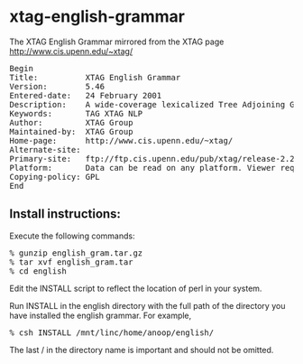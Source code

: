 xtag-english-grammar
====================

The XTAG English Grammar mirrored from the XTAG page http://www.cis.upenn.edu/~xtag/

<pre>
Begin
Title:          XTAG English Grammar
Version:        5.46
Entered-date:   24 February 2001
Description:    A wide-coverage lexicalized Tree Adjoining Grammar for English
Keywords:       TAG XTAG NLP
Author:         XTAG Group <xtag-dev@linc.cis.upenn.edu>
Maintained-by:  XTAG Group <xtag-bugs@linc.cis.upenn.edu>
Home-page:      http://www.cis.upenn.edu/~xtag/
Alternate-site:
Primary-site:   ftp://ftp.cis.upenn.edu/pub/xtag/release-2.24.2001/
Platform:       Data can be read on any platform. Viewer requires Tcl/Tk.
Copying-policy: GPL
End             
</pre>


Install instructions:
--------------------

Execute the following commands:

<pre>
% gunzip english_gram.tar.gz
% tar xvf english_gram.tar
% cd english
</pre>

Edit the INSTALL script to reflect the location of perl in
your system.

Run INSTALL in the english directory with the full path of the
directory you have installed the english grammar. For example,

<pre>
% csh INSTALL /mnt/linc/home/anoop/english/
</pre>

The last / in the directory name is important and should not
be omitted.

